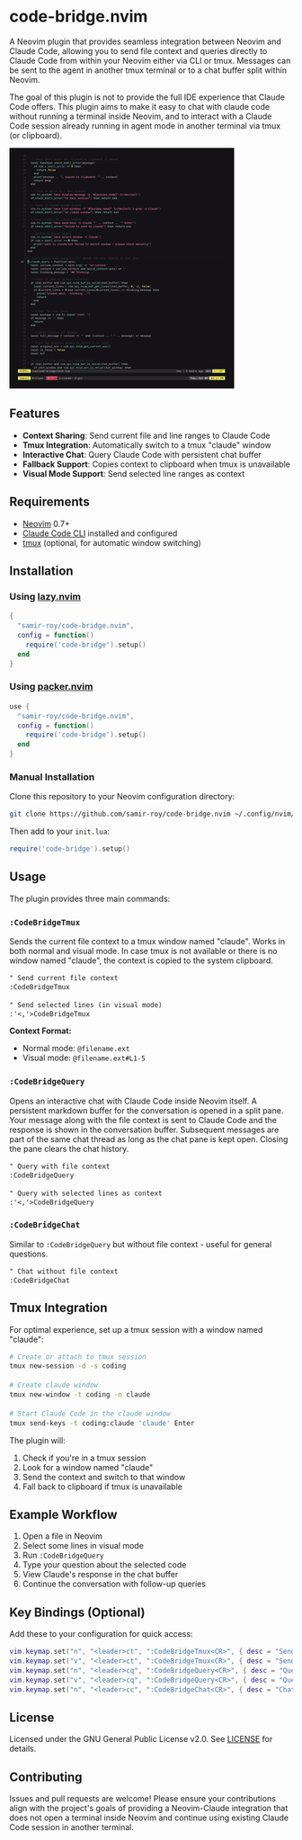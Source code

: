 # code-bridge.nvim

A Neovim plugin that provides seamless integration between Neovim and Claude Code, allowing you to
send file context and queries directly to Claude Code from within your Neovim either via CLI or tmux.
Messages can be sent to the agent in another tmux terminal or to a chat buffer split within Neovim.

The goal of this plugin is not to provide the full IDE experience that Claude Code offers. This plugin
aims to make it easy to chat with claude code without running a terminal inside Neovim, and to interact
with a Claude Code session already running in agent mode in another terminal via tmux (or clipboard).

<img src="code-bridge-demo.gif" alt="code-bridge-demo" width="400">

## Features

- **Context Sharing**: Send current file and line ranges to Claude Code
- **Tmux Integration**: Automatically switch to a tmux "claude" window
- **Interactive Chat**: Query Claude Code with persistent chat buffer
- **Fallback Support**: Copies context to clipboard when tmux is unavailable
- **Visual Mode Support**: Send selected line ranges as context

## Requirements

- [Neovim](https://neovim.io/) 0.7+
- [Claude Code CLI](https://github.com/anthropics/claude-code) installed and configured
- [tmux](https://github.com/tmux/tmux) (optional, for automatic window switching)

## Installation

### Using [lazy.nvim](https://github.com/folke/lazy.nvim)

```lua
{
  "samir-roy/code-bridge.nvim",
  config = function()
    require('code-bridge').setup()
  end
}
```

### Using [packer.nvim](https://github.com/wbthomason/packer.nvim)

```lua
use {
  "samir-roy/code-bridge.nvim",
  config = function()
    require('code-bridge').setup()
  end
}
```

### Manual Installation

Clone this repository to your Neovim configuration directory:
```bash
git clone https://github.com/samir-roy/code-bridge.nvim ~/.config/nvim/pack/plugins/start/code-bridge.nvim
```

Then add to your `init.lua`:
```lua
require('code-bridge').setup()
```

## Usage

The plugin provides three main commands:

### `:CodeBridgeTmux`

Sends the current file context to a tmux window named "claude". Works in both normal and visual mode. In case tmux
is not available or there is no window named "claude", the context is copied to the system clipboard.

```vim
" Send current file context
:CodeBridgeTmux

" Send selected lines (in visual mode)
:'<,'>CodeBridgeTmux
```

**Context Format:**
- Normal mode: `@filename.ext`
- Visual mode: `@filename.ext#L1-5`

### `:CodeBridgeQuery`

Opens an interactive chat with Claude Code inside Neovim itself. A persistent markdown buffer for the conversation
is opened in a split pane. Your message along with the file context is sent to Claude Code and the response is
shown in the conversation buffer. Subsequent messages are part of the same chat thread as long as the chat pane
is kept open. Closing the pane clears the chat history.

```vim
" Query with file context
:CodeBridgeQuery

" Query with selected lines as context
:'<,'>CodeBridgeQuery
```

### `:CodeBridgeChat`

Similar to `:CodeBridgeQuery` but without file context - useful for general questions.

```vim
" Chat without file context
:CodeBridgeChat
```

## Tmux Integration

For optimal experience, set up a tmux session with a window named "claude":

```bash
# Create or attach to tmux session
tmux new-session -d -s coding

# Create claude window
tmux new-window -t coding -n claude

# Start Claude Code in the claude window
tmux send-keys -t coding:claude 'claude' Enter
```

The plugin will:
1. Check if you're in a tmux session
2. Look for a window named "claude"
3. Send the context and switch to that window
4. Fall back to clipboard if tmux is unavailable

## Example Workflow

1. Open a file in Neovim
2. Select some lines in visual mode
3. Run `:CodeBridgeQuery`
4. Type your question about the selected code
5. View Claude's response in the chat buffer
6. Continue the conversation with follow-up queries

## Key Bindings (Optional)

Add these to your configuration for quick access:

```lua
vim.keymap.set("n", "<leader>ct", ":CodeBridgeTmux<CR>", { desc = "Send context to claude via tmux" })
vim.keymap.set("v", "<leader>ct", ":CodeBridgeTmux<CR>", { desc = "Send selection to claude via tmux" })
vim.keymap.set("n", "<leader>cq", ":CodeBridgeQuery<CR>", { desc = "Query claude with context" })
vim.keymap.set("v", "<leader>cq", ":CodeBridgeQuery<CR>", { desc = "Query claude with selection" })
vim.keymap.set("n", "<leader>cc", ":CodeBridgeChat<CR>", { desc = "Chat with claude" })
```

## License

Licensed under the GNU General Public License v2.0. See [LICENSE](LICENSE) for details.

## Contributing

Issues and pull requests are welcome! Please ensure your contributions align with the project's goals
of providing a Neovim-Claude integration that does not open a terminal inside Neovim and continue
using existing Claude Code session in another terminal.
